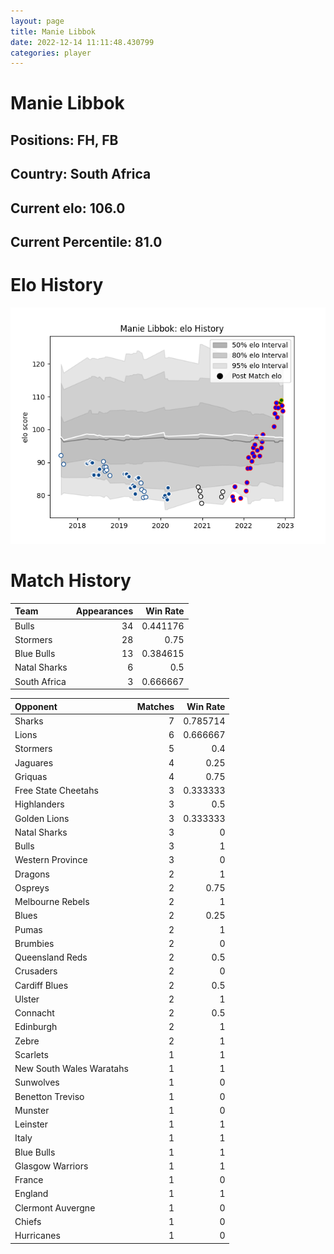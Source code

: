 ```yaml
---  
layout: page  
title: Manie Libbok  
date: 2022-12-14 11:11:48.430799  
categories: player  
---
```

# Manie Libbok

## Positions: FH, FB

## Country: South Africa

## Current elo: 106.0

## Current Percentile: 81.0

# Elo History


![elo history](history_ManieLibbok.png)
# Match History


| Team         |   Appearances |   Win Rate |
|:-------------|--------------:|-----------:|
| Bulls        |            34 |   0.441176 |
| Stormers     |            28 |   0.75     |
| Blue Bulls   |            13 |   0.384615 |
| Natal Sharks |             6 |   0.5      |
| South Africa |             3 |   0.666667 |

| Opponent                 |   Matches |   Win Rate |
|:-------------------------|----------:|-----------:|
| Sharks                   |         7 |   0.785714 |
| Lions                    |         6 |   0.666667 |
| Stormers                 |         5 |   0.4      |
| Jaguares                 |         4 |   0.25     |
| Griquas                  |         4 |   0.75     |
| Free State Cheetahs      |         3 |   0.333333 |
| Highlanders              |         3 |   0.5      |
| Golden Lions             |         3 |   0.333333 |
| Natal Sharks             |         3 |   0        |
| Bulls                    |         3 |   1        |
| Western Province         |         3 |   0        |
| Dragons                  |         2 |   1        |
| Ospreys                  |         2 |   0.75     |
| Melbourne Rebels         |         2 |   1        |
| Blues                    |         2 |   0.25     |
| Pumas                    |         2 |   1        |
| Brumbies                 |         2 |   0        |
| Queensland Reds          |         2 |   0.5      |
| Crusaders                |         2 |   0        |
| Cardiff Blues            |         2 |   0.5      |
| Ulster                   |         2 |   1        |
| Connacht                 |         2 |   0.5      |
| Edinburgh                |         2 |   1        |
| Zebre                    |         2 |   1        |
| Scarlets                 |         1 |   1        |
| New South Wales Waratahs |         1 |   1        |
| Sunwolves                |         1 |   0        |
| Benetton Treviso         |         1 |   0        |
| Munster                  |         1 |   0        |
| Leinster                 |         1 |   1        |
| Italy                    |         1 |   1        |
| Blue Bulls               |         1 |   1        |
| Glasgow Warriors         |         1 |   1        |
| France                   |         1 |   0        |
| England                  |         1 |   1        |
| Clermont Auvergne        |         1 |   0        |
| Chiefs                   |         1 |   0        |
| Hurricanes               |         1 |   0        |